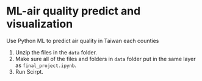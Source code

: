 # ML-air quality predict and visualization
Use Python ML to predict air quality in Taiwan each counties

1. Unzip the files in the `data` folder.
2. Make sure all of the files and folders in `data` folder put in the same layer as `final_project.ipynb`.
3. Run Scirpt.
